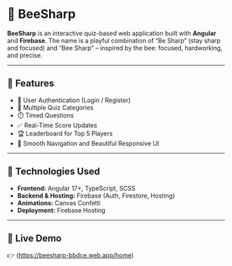 # 🐝 BeeSharp

**BeeSharp** is an interactive quiz-based web application built with **Angular** and **Firebase**. The name is a playful combination of “Be Sharp” (stay sharp and focused) and “Bee Sharp” – inspired by the bee: focused, hardworking, and precise.

---

## 🚀 Features

- 🔐 User Authentication (Login / Register)
- 🧠 Multiple Quiz Categories
- ⏱️ Timed Questions
- ✅ Real-Time Score Updates
- 🏆 Leaderboard for Top 5 Players
- 🔄 Smooth Navigation and Beautiful Responsive UI

---

## 📁 Technologies Used

- **Frontend:** Angular 17+, TypeScript, SCSS
- **Backend & Hosting:** Firebase (Auth, Firestore, Hosting)
- **Animations:** Canvas Confetti
- **Deployment:** Firebase Hosting

---

## 📸 Live Demo

👉 (https://beesharp-bbdce.web.app/home)

